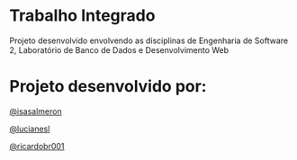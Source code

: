 # Trabalho Integrado
Projeto desenvolvido envolvendo as disciplinas de Engenharia de Software 2, Laboratório de Banco de Dados e Desenvolvimento Web

# Projeto desenvolvido por:
[@isasalmeron](https://github.com/isasalmeron)

[@lucianesl](https://github.com/lucianesl)

[@ricardobr001](https://github.com/ricardobr001)
